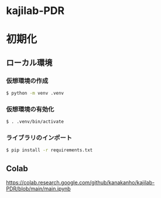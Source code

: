 # kajilab-PDR

# 初期化

## ローカル環境

### 仮想環境の作成

```zsh
$ python -m venv .venv
```

### 仮想環境の有効化

```zsh
$ . .venv/bin/activate
```

### ライブラリのインポート

```zsh
$ pip install -r requirements.txt
```

## Colab

https://colab.research.google.com/github/kanakanho/kajilab-PDR/blob/main/main.ipynb
